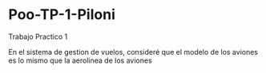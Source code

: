 # Poo-TP-1-Piloni
Trabajo Practico 1

En el sistema de gestion de vuelos, consideré que el modelo de los aviones es lo mismo que la aerolinea de los aviones
